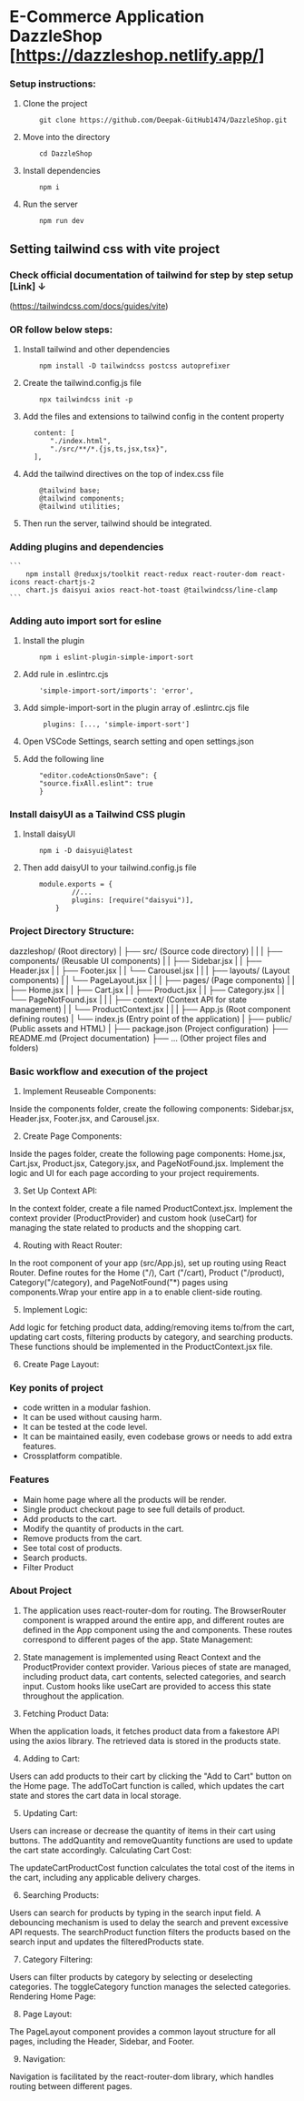 # E-Commerce Application DazzleShop [https://dazzleshop.netlify.app/]

### Setup instructions:

1. Clone the project
    ```
        git clone https://github.com/Deepak-GitHub1474/DazzleShop.git
    ```
2. Move into the directory
    ```
        cd DazzleShop
    ```
3. Install dependencies
    ```
        npm i
    ```

4. Run the server
    ```
        npm run dev
    ```

## Setting tailwind css with vite project

### Check official documentation of tailwind for step by step setup [Link] ↓
(https://tailwindcss.com/docs/guides/vite)

### OR follow below steps:

1. Install tailwind and other dependencies
    ```
        npm install -D tailwindcss postcss autoprefixer
    ```

2. Create the tailwind.config.js file
    ```
        npx tailwindcss init -p
    ```
3. Add the files and extensions to tailwind config in the content property
  ```
        content: [
            "./index.html",
            "./src/**/*.{js,ts,jsx,tsx}",
        ],
  ```
4. Add the tailwind directives on the top of index.css file
    ```
        @tailwind base;
        @tailwind components;
        @tailwind utilities;
    ```
5. Then run the server, tailwind should be integrated.

### Adding plugins and dependencies
    ```
        npm install @reduxjs/toolkit react-redux react-router-dom react-icons react-chartjs-2 
        chart.js daisyui axios react-hot-toast @tailwindcss/line-clamp
    ```

### Adding auto import sort for esline

1. Install the plugin
    ```
        npm i eslint-plugin-simple-import-sort
    ```
    
2. Add rule in .eslintrc.cjs

    ```
        'simple-import-sort/imports': 'error',
    ```

3. Add simple-import-sort in the plugin array of .eslintrc.cjs file

   ```
        plugins: [..., 'simple-import-sort']
   ```

4. Open VSCode Settings, search setting and open settings.json

5. Add the following line

    ```
        "editor.codeActionsOnSave": {
        "source.fixAll.eslint": true 
        }
    ```

### Install daisyUI as a Tailwind CSS plugin

1. Install daisyUI
    ```
        npm i -D daisyui@latest
    ```
 2. Then add daisyUI to your tailwind.config.js file
    ```
        module.exports = {
                //...
                plugins: [require("daisyui")],
            }
    ```

### Project Directory Structure:

dazzleshop/ (Root directory)
|
├── src/ (Source code directory)
|   |
|   ├── components/ (Reusable UI components)
|   |   ├── Sidebar.jsx
|   |   ├── Header.jsx
|   |   ├── Footer.jsx
|   |   └── Carousel.jsx
|   |
|   ├── layouts/ (Layout components)
|   |   └── PageLayout.jsx
|   |
|   ├── pages/ (Page components)
|   |   ├── Home.jsx
|   |   ├── Cart.jsx
|   |   ├── Product.jsx
|   |   ├── Category.jsx
|   |   └── PageNotFound.jsx
|   |
|   ├── context/ (Context API for state management)
|   |   └── ProductContext.jsx
|   |
|   ├── App.js (Root component defining routes)
|   └── index.js (Entry point of the application)
|
├── public/ (Public assets and HTML)
|
├── package.json (Project configuration)
├── README.md (Project documentation)
├── ... (Other project files and folders)


### Basic workflow and execution of the project

1. Implement Reuseable Components:

Inside the components folder, create the following components: 
Sidebar.jsx, Header.jsx, Footer.jsx, and Carousel.jsx.

2. Create Page Components:

Inside the pages folder, create the following page components: 
Home.jsx, Cart.jsx, Product.jsx, Category.jsx, and PageNotFound.jsx.
Implement the logic and UI for each page according to your project requirements.

3. Set Up Context API:

In the context folder, create a file named ProductContext.jsx.
Implement the context provider (ProductProvider) and custom hook (useCart) for managing the state 
related to products and the shopping cart.

4. Routing with React Router:

In the root component of your app (src/App.js), set up routing using React Router.
Define routes for the Home ("/), Cart ("/cart), Product ("/product), Category("/category), 
and PageNotFound("*) pages using <Route> components.Wrap your entire app in a <BrowserRouter> 
to enable client-side routing.

5. Implement Logic:

Add logic for fetching product data, adding/removing items to/from the cart, updating cart costs, 
filtering products by category, and searching products. These functions should be implemented in the 
ProductContext.jsx file.

6. Create Page Layout:

### Key ponits of project
  - code written in a modular fashion.
  - It can be used without causing harm.
  - It can be tested at the code level.
  - It can be maintained easily, even codebase grows or needs to add extra features.
  - Crossplatform compatible.

### Features
  - Main home page where all the products will be render.
  - Single product checkout page to see full details of product.
  - Add products to the cart.
  - Modify the quantity of products in the cart.
  - Remove products from the cart.
  - See total cost of products.
  - Search products.
  - Filter Product
  
### About Project

1. The application uses react-router-dom for routing. The BrowserRouter component is wrapped around 
the entire app, and different routes are defined in the App component using the <Routes> and <Route> 
components. These routes correspond to different pages of the app.
State Management:

2. State management is implemented using React Context and the ProductProvider context provider.
Various pieces of state are managed, including product data, cart contents, selected categories, 
and search input. Custom hooks like useCart are provided to access this state throughout the application.

3. Fetching Product Data:

When the application loads, it fetches product data from a fakestore API using the axios library. 
The retrieved data is stored in the products state.

4. Adding to Cart:

Users can add products to their cart by clicking the "Add to Cart" button on the Home page.
The addToCart function is called, which updates the cart state and stores the cart data in local storage.

5. Updating Cart:

Users can increase or decrease the quantity of items in their cart using buttons.
The addQuantity and removeQuantity functions are used to update the cart state accordingly.
Calculating Cart Cost:

The updateCartProductCost function calculates the total cost of the items in the cart, including any 
applicable delivery charges.

6. Searching Products:

Users can search for products by typing in the search input field.
A debouncing mechanism is used to delay the search and prevent excessive API requests.
The searchProduct function filters the products based on the search input and updates the filteredProducts 
state.

7. Category Filtering:

Users can filter products by category by selecting or deselecting categories.
The toggleCategory function manages the selected categories.
Rendering Home Page:

8. Page Layout:

The PageLayout component provides a common layout structure for all pages, including the Header, Sidebar, 
and Footer.

9. Navigation:

Navigation is facilitated by the react-router-dom library, which handles routing between different pages.





